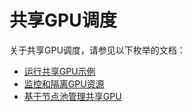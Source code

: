 # 共享GPU调度

关于共享GPU调度，请参见以下枚举的文档：

-   [运行共享GPU示例](/cn.zh-CN/Kubernetes集群用户指南/调度/GPU调度/共享GPU调度/运行共享GPU示例.md)
-   [监控和隔离GPU资源](/cn.zh-CN/Kubernetes集群用户指南/调度/GPU调度/共享GPU调度/监控和隔离GPU资源.md)
-   [基于节点池管理共享GPU](/cn.zh-CN/Kubernetes集群用户指南/调度/GPU调度/共享GPU调度/基于节点池管理共享GPU.md)

